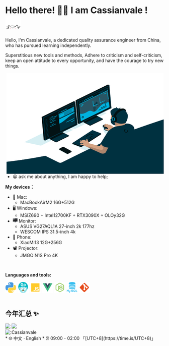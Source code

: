 # Hello there! 👋🏻 I am Cassianvale ! <img src="./img/cat.gif" alt="Meaow" width="50" />

Hello, I'm Cassianvale, a dedicated quality assurance engineer from China, who has pursued learning independently.

Superstitious new tools and methods,
Adhere to criticism and self-criticism, keep an open attitude to every opportunity, and have the courage to try new things.

<img align="right" alt="GIF" src="./img/code.gif?raw=true" width="500" height="320" />

- 😀 ask me about anything, I am happy to help;

**My devices：**
- 🍎&nbsp;Mac: 
    - MacBookAirM2 16G+512G
- 🖥️&nbsp;Windows: 
    - MSIZ690 + Intel12700KF + RTX3090X + OLOy32G
- <img width="15" height="15" src="./img/monitor.png" />&nbsp;Monitor: 
    - ASUS VG27AQL1A 27-inch 2k 177hz
    - WESCOM IPS 31.5-inch 4k
- 📱&nbsp;Phone: 
    - XiaoMi13 12G+256G
- 📽️&nbsp;Projector: 
    - JMGO N1S Pro 4K
<br/>

**Languages and tools:**  

<code><img height="35" src="./img/python.png"></code>
<code><img height="35" src="./img/golang.png"></code>
<code><img height="35" src="./img/javascript.png"></code>
<code><img height="35" src="./img/vue.png"></code>
<code><img height="35" src="./img/nodejs.png"></code>
<code><img height="35" src="./img/mysql.png"></code>
<code><img height="35" src="./img/git.png"></code>
<br/>
<br/>

## 今年汇总 ✨

<img align="" height="137px" src="https://github-readme-stats.vercel.app/api?username=Cassianvale&hide_title=true&hide_border=true&show_icons=true&include_all_commits=true&line_height=21&bg_color=0,EC6C6C,FFD479,FFFC79,73FA79&theme=graywhite&locale=cn" />
<img align=""   height="137px" src="https://github-readme-stats.vercel.app/api/top-langs/?username=Cassianvale&hide_title=true&hide_border=true&layout=compact&bg_color=0,73FA79,73FDFF,D783FF&theme=graywhite&locale=cn" />
<br/>
<img src="https://count.getloli.com/get/@:Cassianvale?theme=rule34" alt=":Cassianvale" />
<br/>
* 🌐 中文 · English
* ⏰ 09:00 - 02:00 「[UTC+8](https://time.is/UTC+8)」
